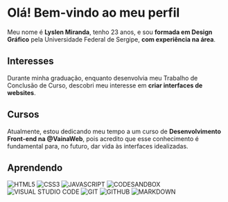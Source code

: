 # Olá! Bem-vindo ao meu perfil

Meu nome é **Lyslen Miranda**, tenho 23 anos, e sou **formada em Design Gráfico** pela Universidade Federal de Sergipe, **com experiência na área**.

## Interesses
Durante minha graduação, enquanto desenvolvia meu Trabalho de Conclusão de Curso, descobri meu interesse em **criar interfaces de websites**.

## Cursos
Atualmente, estou dedicando meu tempo a um curso de **Desenvolvimento Front-end na @VainaWeb**, pois acredito que esse conhecimento é fundamental para, no futuro, dar vida às interfaces idealizadas.

## Aprendendo
![HTML5](https://img.shields.io/badge/HTML5-E34F26.svg?style=for-the-badge&logo=HTML5&logoColor=white)
![CSS3](https://img.shields.io/badge/CSS3-1572B6.svg?style=for-the-badge&logo=CSS3&logoColor=white)
![JAVASCRIPT](https://img.shields.io/badge/JavaScript-F7DF1E.svg?style=for-the-badge&logo=JavaScript&logoColor=black)
![CODESANDBOX](https://img.shields.io/badge/CodeSandbox-151515.svg?style=for-the-badge&logo=CodeSandbox&logoColor=white)
![VISUAL STUDIO CODE](https://img.shields.io/badge/Visual%20Studio%20Code-007ACC.svg?style=for-the-badge&logo=Visual-Studio-Code&logoColor=white)
![GIT](https://img.shields.io/badge/Git-F05032.svg?style=for-the-badge&logo=Git&logoColor=white)
![GITHUB](https://img.shields.io/badge/GitHub-181717.svg?style=for-the-badge&logo=GitHub&logoColor=white)
![MARKDOWN](https://img.shields.io/badge/Markdown-000000.svg?style=for-the-badge&logo=Markdown&logoColor=white)
